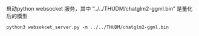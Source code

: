 
启动python websocket 服务，其中 “../../THUDM/chatglm2-ggml.bin” 是量化后的模型
```
python3 websokcet_server.py -m ../../THUDM/chatglm2-ggml.bin
```
